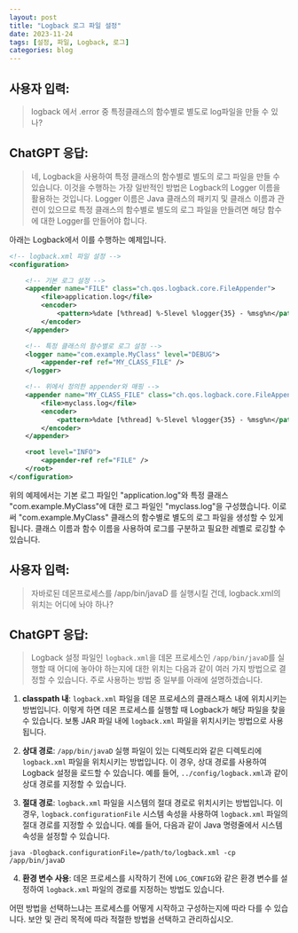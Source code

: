 ```yaml
---
layout: post
title: "Logback 로그 파일 설정"
date: 2023-11-24
tags: [설정, 파일, Logback, 로그]
categories: blog
---
```


## 사용자 입력:
> logback 에서 .error 중  특정클래스의 함수별로 별도로 log파일을 만들 수 있나?

## ChatGPT 응답:
> 네, Logback을 사용하여 특정 클래스의 함수별로 별도의 로그 파일을 만들 수 있습니다. 이것을 수행하는 가장 일반적인 방법은 Logback의 Logger 이름을 활용하는 것입니다. Logger 이름은 Java 클래스의 패키지 및 클래스 이름과 관련이 있으므로 특정 클래스의 함수별로 별도의 로그 파일을 만들려면 해당 함수에 대한 Logger를 만들어야 합니다.

아래는 Logback에서 이를 수행하는 예제입니다.

```xml
<!-- logback.xml 파일 설정 -->
<configuration>

    <!-- 기본 로그 설정 -->
    <appender name="FILE" class="ch.qos.logback.core.FileAppender">
        <file>application.log</file>
        <encoder>
            <pattern>%date [%thread] %-5level %logger{35} - %msg%n</pattern>
        </encoder>
    </appender>

    <!-- 특정 클래스의 함수별로 로그 설정 -->
    <logger name="com.example.MyClass" level="DEBUG">
        <appender-ref ref="MY_CLASS_FILE" />
    </logger>

    <!-- 위에서 정의한 appender와 매핑 -->
    <appender name="MY_CLASS_FILE" class="ch.qos.logback.core.FileAppender">
        <file>myclass.log</file>
        <encoder>
            <pattern>%date [%thread] %-5level %logger{35} - %msg%n</pattern>
        </encoder>
    </appender>

    <root level="INFO">
        <appender-ref ref="FILE" />
    </root>
</configuration>
```

위의 예제에서는 기본 로그 파일인 "application.log"와 특정 클래스 "com.example.MyClass"에 대한 로그 파일인 "myclass.log"을 구성했습니다. 이로써 "com.example.MyClass" 클래스의 함수별로 별도의 로그 파일을 생성할 수 있게 됩니다. 클래스 이름과 함수 이름을 사용하여 로그를 구분하고 필요한 레벨로 로깅할 수 있습니다.

## 사용자 입력:
> 자바로된 데몬프로세스를 /app/bin/javaD 를 실행시킬 건데, logback.xml의 위치는 어디에 놔야 하나?

## ChatGPT 응답:
> Logback 설정 파일인 `logback.xml`을 데몬 프로세스인 `/app/bin/javaD`를 실행할 때 어디에 놓아야 하는지에 대한 위치는 다음과 같이 여러 가지 방법으로 결정할 수 있습니다. 주로 사용하는 방법 중 일부를 아래에 설명하겠습니다.

1. **classpath 내**: `logback.xml` 파일을 데몬 프로세스의 클래스패스 내에 위치시키는 방법입니다. 이렇게 하면 데몬 프로세스를 실행할 때 Logback가 해당 파일을 찾을 수 있습니다. 보통 JAR 파일 내에 `logback.xml` 파일을 위치시키는 방법으로 사용됩니다.

2. **상대 경로**: `/app/bin/javaD` 실행 파일이 있는 디렉토리와 같은 디렉토리에 `logback.xml` 파일을 위치시키는 방법입니다. 이 경우, 상대 경로를 사용하여 Logback 설정을 로드할 수 있습니다. 예를 들어, `../config/logback.xml`과 같이 상대 경로를 지정할 수 있습니다.

3. **절대 경로**: `logback.xml` 파일을 시스템의 절대 경로로 위치시키는 방법입니다. 이 경우, `logback.configurationFile` 시스템 속성을 사용하여 `logback.xml` 파일의 절대 경로를 지정할 수 있습니다. 예를 들어, 다음과 같이 Java 명령줄에서 시스템 속성을 설정할 수 있습니다.

```shell
java -Dlogback.configurationFile=/path/to/logback.xml -cp /app/bin/javaD
```

4. **환경 변수 사용**: 데몬 프로세스를 시작하기 전에 `LOG_CONFIG`와 같은 환경 변수를 설정하여 `logback.xml` 파일의 경로를 지정하는 방법도 있습니다.

어떤 방법을 선택하느냐는 프로세스를 어떻게 시작하고 구성하는지에 따라 다를 수 있습니다. 보안 및 관리 목적에 따라 적절한 방법을 선택하고 관리하십시오.

